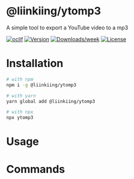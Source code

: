 @liinkiing/ytomp3
======

A simple tool to export a YouTube video to a mp3

[![oclif](https://img.shields.io/badge/cli-oclif-brightgreen.svg)](https://oclif.io)
[![Version](https://img.shields.io/npm/v/@liinkiing/ytomp3.svg)](https://npmjs.org/package/@liinkiing/ytomp3)
[![Downloads/week](https://img.shields.io/npm/dw/@liinkiing/ytomp3.svg)](https://npmjs.org/package/@liinkiing/ytomp3)
[![License](https://img.shields.io/npm/l/@liinkiing/ytomp3.svg)](https://github.com/Liinkiing/@liinkiing/ytomp3/blob/master/package.json)

# Installation
```bash
# with npm
npm i -g @liinkiing/ytomp3

# with yarn
yarn global add @liinkiing/ytomp3

# with npx
npx ytomp3
```
# Usage
<!-- usage -->
# Commands
<!-- commands -->
